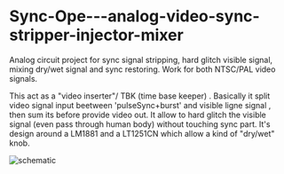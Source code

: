 # Sync-Ope---analog-video-sync-stripper-injector-mixer
Analog circuit project for sync signal stripping, hard glitch visible signal, mixing dry/wet signal and sync restoring.
Work for both NTSC/PAL video signals.

This act as a "video inserter"/ TBK (time base keeper) . Basically it split video signal input beetween 'pulseSync+burst' and visible ligne signal , then sum its before provide video out. It allow to hard glitch the visible signal (even pass through human body) without touching sync part. It's design around a LM1881 and a LT1251CN which allow a kind of "dry/wet" knob.

![schematic](../master/TBK01.jpg)
